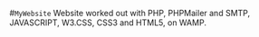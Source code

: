 
#`MyWebsite`
Website worked out with PHP, PHPMailer and SMTP, JAVASCRIPT, W3.CSS, CSS3 and HTML5, on WAMP.


